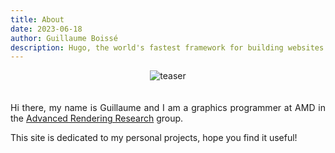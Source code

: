 ```yaml
---
title: About
date: 2023-06-18
author: Guillaume Boissé
description: Hugo, the world's fastest framework for building websites
---
```


<div style="text-align: center;">

![teaser](/teaser.jpg)

</div>

<div style="text-align: justify; padding-top: 6px">

Hi there, my name is Guillaume and I am a graphics programmer at AMD in the [Advanced Rendering Research](https://gpuopen.com/advanced-rendering-research/) group.

This site is dedicated to my personal projects, hope you find it useful!

</div>
